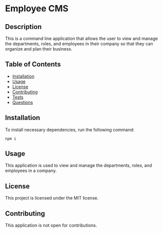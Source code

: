 # Employee CMS

## Description

This is a command line application that allows the user to view and manage the departments, roles, and employees in their company so that they can organize and plan their business.

## Table of Contents

* [Installation](#installation)
* [Usage](#usage)
* [License](#license)
* [Contributing](#contributing)
* [Tests](#tests)
* [Questions](#questions)

## Installation

To install necessary dependencies, run the following command:

```
npm i
```

## Usage

This application is used to view and manage the departments, roles, and employees in a company.

## License

This project is licensed under the MIT license.

## Contributing

This application is not open for contributions.


